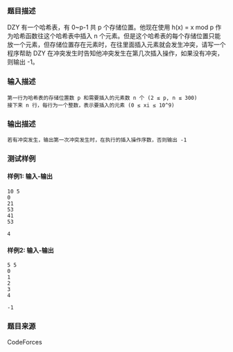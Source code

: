 ### 题目描述

DZY 有一个哈希表，有 0~p-1 共 p 个存储位置。他现在使用 h(x) = x mod p 作为哈希函数往这个哈希表中插入 n 个元素。但是这个哈希表的每个存储位置只能放一个元素，但存储位置存在元素时，在往里面插入元素就会发生冲突，请写一个程序帮助 DZY 在冲突发生时告知他冲突发生在第几次插入操作，如果没有冲突，则输出 -1。

### 输入描述

```
第一行为哈希表的存储位置数 p 和需要插入的元素数 n 个 (2 ≤ p, n ≤ 300)
接下来 n 行，每行为一个整数，表示要插入的元素 (0 ≤ xi ≤ 10^9)
```

### 输出描述

```
若有冲突发生，输出第一次冲突发生时，在执行的插入操作序数，否则输出 -1
```

### 测试样例

#### 样例1: 输入-输出

```
10 5
0
21
53
41
53
```

```
4
```

#### 样例2: 输入-输出

```
5 5
0
1
2
3
4
```

```
-1
```

### 题目来源

CodeForces
